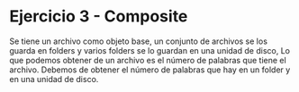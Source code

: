 # Ejercicio 3 - Composite

Se tiene un archivo como objeto base, un conjunto de archivos se los guarda en folders
y varios folders se lo guardan en una unidad de disco, Lo que podemos obtener de un
archivo es el número de palabras que tiene el archivo. Debemos de obtener el número
de palabras que hay en un folder y en una unidad de disco.
